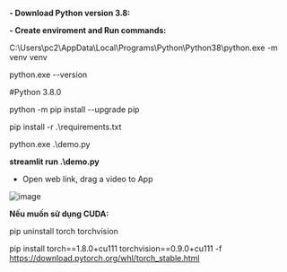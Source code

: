 **- Download Python version 3.8:**

**- Create enviroment and Run commands:**

C:\Users\pc2\AppData\Local\Programs\Python\Python38\python.exe -m venv venv

python.exe --version

#Python 3.8.0

python -m pip install --upgrade pip

pip install -r .\requirements.txt

python.exe .\demo.py

**streamlit run .\demo.py**


- Open web link, drag a video to App

![image](https://github.com/user-attachments/assets/a1e0f42e-be0a-4622-a1a2-4919140ba1f9)


**Nếu muốn sử dụng CUDA:**

pip uninstall torch torchvision

pip install torch==1.8.0+cu111 torchvision==0.9.0+cu111 -f https://download.pytorch.org/whl/torch_stable.html


